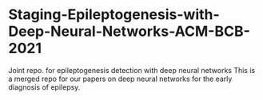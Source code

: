 # Staging-Epileptogenesis-with-Deep-Neural-Networks-ACM-BCB-2021
Joint repo. for epileptogenesis detection with deep neural networks
This is a merged repo for our papers on deep neural networks for the early diagnosis of epilepsy. 
